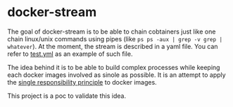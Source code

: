 # docker-stream

The goal of docker-stream is to be able to chain cobtainers just like one chain linux/unix
commands using pipes (like `ps ps -aux | grep -v grep | whatever`). At the moment, the stream
is described in a yaml file. You can refer to
[test.yml](https://github.com/cpollet/docker-stream/blob/master/test.yml) as an example of
such file.

The idea behind it is to be able to build complex processes while keeping each docker 
images involved as sinole as possible. It is an attempt to apply the
[single responsibility principle](https://en.m.wikipedia.org/wiki/Single_responsibility_principle)
to docker images.

This project is a poc to validate this idea.

